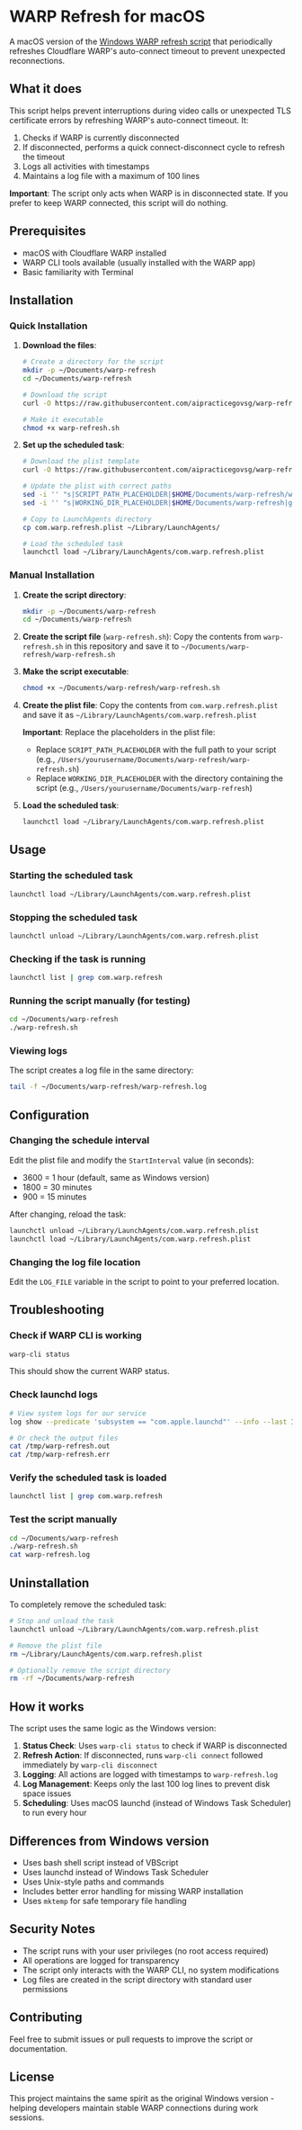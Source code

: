 # WARP Refresh for macOS

A macOS version of the [Windows WARP refresh script](https://github.com/dsaidgovsg/warp-refresh) that periodically refreshes Cloudflare WARP's auto-connect timeout to prevent unexpected reconnections.

## What it does

This script helps prevent interruptions during video calls or unexpected TLS certificate errors by refreshing WARP's auto-connect timeout. It:

1. Checks if WARP is currently disconnected
2. If disconnected, performs a quick connect-disconnect cycle to refresh the timeout
3. Logs all activities with timestamps
4. Maintains a log file with a maximum of 100 lines

**Important**: The script only acts when WARP is in disconnected state. If you prefer to keep WARP connected, this script will do nothing.

## Prerequisites

- macOS with Cloudflare WARP installed
- WARP CLI tools available (usually installed with the WARP app)
- Basic familiarity with Terminal

## Installation

### Quick Installation

1. **Download the files**:
   ```bash
   # Create a directory for the script
   mkdir -p ~/Documents/warp-refresh
   cd ~/Documents/warp-refresh
   
   # Download the script
   curl -O https://raw.githubusercontent.com/aipracticegovsg/warp-refresh-macos/main/warp-refresh.sh
   
   # Make it executable
   chmod +x warp-refresh.sh
   ```

2. **Set up the scheduled task**:
   ```bash
   # Download the plist template
   curl -O https://raw.githubusercontent.com/aipracticegovsg/warp-refresh-macos/main/com.warp.refresh.plist
   
   # Update the plist with correct paths
   sed -i '' "s|SCRIPT_PATH_PLACEHOLDER|$HOME/Documents/warp-refresh/warp-refresh.sh|g" com.warp.refresh.plist
   sed -i '' "s|WORKING_DIR_PLACEHOLDER|$HOME/Documents/warp-refresh|g" com.warp.refresh.plist
   
   # Copy to LaunchAgents directory
   cp com.warp.refresh.plist ~/Library/LaunchAgents/
   
   # Load the scheduled task
   launchctl load ~/Library/LaunchAgents/com.warp.refresh.plist
   ```

### Manual Installation

1. **Create the script directory**:
   ```bash
   mkdir -p ~/Documents/warp-refresh
   cd ~/Documents/warp-refresh
   ```

2. **Create the script file** (`warp-refresh.sh`):
   Copy the contents from `warp-refresh.sh` in this repository and save it to `~/Documents/warp-refresh/warp-refresh.sh`

3. **Make the script executable**:
   ```bash
   chmod +x ~/Documents/warp-refresh/warp-refresh.sh
   ```

4. **Create the plist file**:
   Copy the contents from `com.warp.refresh.plist` and save it as `~/Library/LaunchAgents/com.warp.refresh.plist`
   
   **Important**: Replace the placeholders in the plist file:
   - Replace `SCRIPT_PATH_PLACEHOLDER` with the full path to your script (e.g., `/Users/yourusername/Documents/warp-refresh/warp-refresh.sh`)
   - Replace `WORKING_DIR_PLACEHOLDER` with the directory containing the script (e.g., `/Users/yourusername/Documents/warp-refresh`)

5. **Load the scheduled task**:
   ```bash
   launchctl load ~/Library/LaunchAgents/com.warp.refresh.plist
   ```

## Usage

### Starting the scheduled task
```bash
launchctl load ~/Library/LaunchAgents/com.warp.refresh.plist
```

### Stopping the scheduled task
```bash
launchctl unload ~/Library/LaunchAgents/com.warp.refresh.plist
```

### Checking if the task is running
```bash
launchctl list | grep com.warp.refresh
```

### Running the script manually (for testing)
```bash
cd ~/Documents/warp-refresh
./warp-refresh.sh
```

### Viewing logs
The script creates a log file in the same directory:
```bash
tail -f ~/Documents/warp-refresh/warp-refresh.log
```

## Configuration

### Changing the schedule interval
Edit the plist file and modify the `StartInterval` value (in seconds):
- 3600 = 1 hour (default, same as Windows version)
- 1800 = 30 minutes
- 900 = 15 minutes

After changing, reload the task:
```bash
launchctl unload ~/Library/LaunchAgents/com.warp.refresh.plist
launchctl load ~/Library/LaunchAgents/com.warp.refresh.plist
```

### Changing the log file location
Edit the `LOG_FILE` variable in the script to point to your preferred location.

## Troubleshooting

### Check if WARP CLI is working
```bash
warp-cli status
```
This should show the current WARP status.

### Check launchd logs
```bash
# View system logs for our service
log show --predicate 'subsystem == "com.apple.launchd"' --info --last 1h | grep warp.refresh

# Or check the output files
cat /tmp/warp-refresh.out
cat /tmp/warp-refresh.err
```

### Verify the scheduled task is loaded
```bash
launchctl list | grep com.warp.refresh
```

### Test the script manually
```bash
cd ~/Documents/warp-refresh
./warp-refresh.sh
cat warp-refresh.log
```

## Uninstallation

To completely remove the scheduled task:

```bash
# Stop and unload the task
launchctl unload ~/Library/LaunchAgents/com.warp.refresh.plist

# Remove the plist file
rm ~/Library/LaunchAgents/com.warp.refresh.plist

# Optionally remove the script directory
rm -rf ~/Documents/warp-refresh
```

## How it works

The script uses the same logic as the Windows version:

1. **Status Check**: Uses `warp-cli status` to check if WARP is disconnected
2. **Refresh Action**: If disconnected, runs `warp-cli connect` followed immediately by `warp-cli disconnect`
3. **Logging**: All actions are logged with timestamps to `warp-refresh.log`
4. **Log Management**: Keeps only the last 100 log lines to prevent disk space issues
5. **Scheduling**: Uses macOS launchd (instead of Windows Task Scheduler) to run every hour

## Differences from Windows version

- Uses bash shell script instead of VBScript
- Uses launchd instead of Windows Task Scheduler
- Uses Unix-style paths and commands
- Includes better error handling for missing WARP installation
- Uses `mktemp` for safe temporary file handling

## Security Notes

- The script runs with your user privileges (no root access required)
- All operations are logged for transparency
- The script only interacts with the WARP CLI, no system modifications
- Log files are created in the script directory with standard user permissions

## Contributing

Feel free to submit issues or pull requests to improve the script or documentation.

## License

This project maintains the same spirit as the original Windows version - helping developers maintain stable WARP connections during work sessions.
